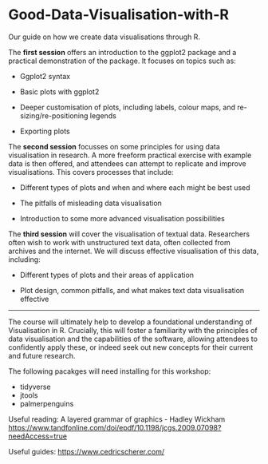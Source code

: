 # Good-Data-Visualisation-with-R
Our guide on how we create data visualisations through R.

The **first session** offers an introduction to the ggplot2 package and a practical demonstration of the package. It focuses on topics such as: 

  * Ggplot2 syntax 

  *  Basic plots with ggplot2 

  *  Deeper customisation of plots, including labels, colour maps, and re-sizing/re-positioning legends 

  *  Exporting plots
    

The **second session** focusses on some principles for using data visualisation in research. A more freeform practical exercise with example data is then offered, and attendees can attempt to replicate and improve visualisations. This covers processes that include: 

  * Different types of plots and when and where each might be best used 

  * The pitfalls of misleading data visualisation 

  * Introduction to some more advanced visualisation possibilities
    

The **third session** will cover the visualisation of textual data. Researchers often wish to work with unstructured text data, often collected from archives and the internet. We will discuss effective visualisation of this data, including: 

   * Different types of plots and their areas of application 

   * Plot design, common pitfalls, and what makes text data visualisation effective
     
*****

The course will ultimately help to develop a foundational understanding of Visualisation in R. Crucially, this will foster a familiarity with the principles of data visualisation and the capabilities of the software, allowing attendees to confidently apply these, or indeed seek out new concepts for their current and future research. 

The following pacakges will need installing for this workshop:

* tidyverse
* jtools
* palmerpenguins

Useful reading:
A layered grammar of graphics - Hadley Wickham https://www.tandfonline.com/doi/epdf/10.1198/jcgs.2009.07098?needAccess=true

Useful guides:
https://www.cedricscherer.com/ 

